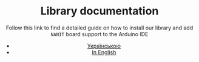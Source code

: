 <center>
<H1>
    Library documentation
</H1>

Follow this link to find a detailed guide on how to install our library and add ```NANIT``` board support to the Arduino IDE

* <a href="https://nanitrobot.github.io/NanitLib/Ukrainian/"><center> Українською </center></a>
* <a href="https://nanitrobot.github.io/NanitLib/English/"><center> In English </center></a>



<!--

    ### Hi there 👋

**NanitRobot/NanitRobot** is a ✨ _special_ ✨ repository because its `README.md` (this file) appears on your GitHub profile.

Here are some ideas to get you started:

- 🔭 I’m currently working on ...
- 🌱 I’m currently learning ...
- 👯 I’m looking to collaborate on ...
- 🤔 I’m looking for help with ...
- 💬 Ask me about ...
- 📫 How to reach me: ...
- 😄 Pronouns: ...
- ⚡ Fun fact: ...
-->
